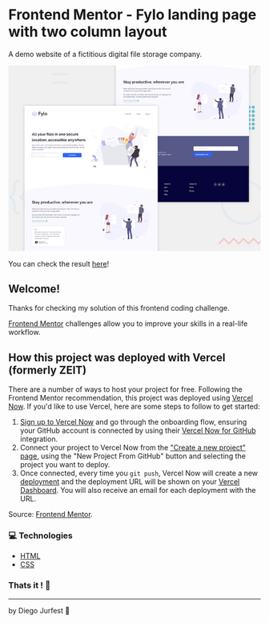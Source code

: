 # Frontend Mentor - Fylo landing page with two column layout

A demo website of a fictitious digital file storage company.

![Design preview for the Fylo landing page with two column layout challenge](./design/desktop-preview.jpg)

You can check the result [here](https://fylo-landing-page-frontend-mentor-challenge-1whzsw5yq.now.sh)!

## Welcome!

Thanks for checking my solution of this frontend coding challenge.

[Frontend Mentor](https://www.frontendmentor.io) challenges allow you to improve your skills in a real-life workflow.

## How this project was deployed with Vercel (formerly ZEIT)

There are a number of ways to host your project for free. Following the Frontend Mentor recommendation, this project was deployed using [Vercel Now](http://bit.ly/fem-zeit). If you'd like to use Vercel, here are some steps to follow to get started:

1. [Sign up to Vercel Now](http://bit.ly/fem-zeit-signup) and go through the onboarding flow, ensuring your GitHub account is connected by using their [Vercel Now for GitHub](https://zeit.co/docs/v2/git-integrations/zeit-now-for-github) integration.
2. Connect your project to Vercel Now from the ["Create a new project" page](https://zeit.co/new), using the "New Project From GitHub" button and selecting the project you want to deploy.
3. Once connected, every time you `git push`, Vercel Now will create a new [deployment](https://zeit.co/docs/v2/platform/deployments) and the deployment URL will be shown on your [Vercel Dashboard](https://zeit.co/dashboard). You will also receive an email for each deployment with the URL.

  Source: [Frontend Mentor](https://www.frontendmentor.io).

### :computer: Technologies

- [HTML](https://www.w3.org)
- [CSS](https://www.w3.org/Style/CSS/Overview.en.html)

### Thats it ! :wave:

---

by Diego Jurfest :tada: